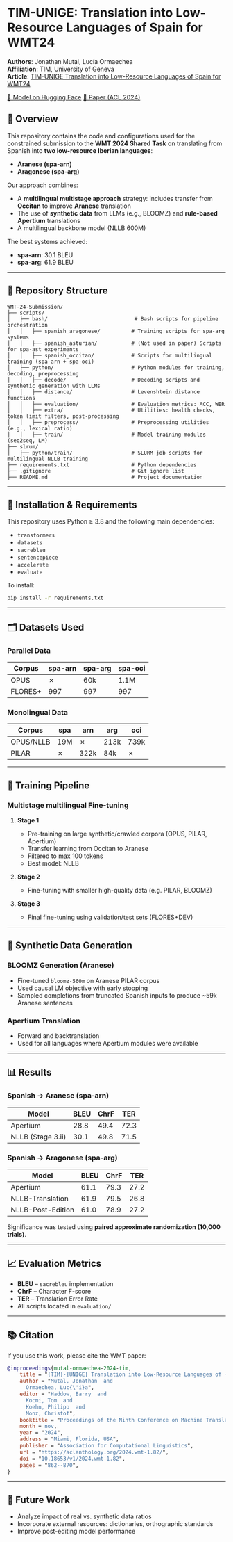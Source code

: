 # TIM-UNIGE: Translation into Low-Resource Languages of Spain for WMT24

**Authors**: Jonathan Mutal, Lucía Ormaechea  
**Affiliation**: TIM, University of Geneva  
**Article**:  [TIM-UNIGE Translation into Low-Resource Languages of Spain for WMT24](https://aclanthology.org/2024.wmt-1.82)

[🤗 Model on Hugging Face](https://huggingface.co/jonathanmutal/WMT24-spanish-to-aranese-aragonese)
[📄 Paper (ACL 2024)](https://doi.org/10.18653/v1/2024.wmt-1.82)

## 📝 Overview

This repository contains the code and configurations used for the constrained submission to the **WMT 2024 Shared Task** on translating from Spanish into **two low-resource Iberian languages**:  
- **Aranese (spa-arn)**  
- **Aragonese (spa-arg)**  

Our approach combines:
- A **multilingual multistage approach** strategy: includes transfer from **Occitan** to improve **Aranese** translation
- The use of **synthetic data** from LLMs (e.g., BLOOMZ) and **rule-based Apertium** translations  
- A multilingual backbone model (NLLB 600M)  

The best systems achieved:
- **spa-arn**: 30.1 BLEU  
- **spa-arg**: 61.9 BLEU  

---

## 📂 Repository Structure

```
WMT-24-Submission/
├── scripts/
│   ├── bash/                            # Bash scripts for pipeline orchestration
│   │   ├── spanish_aragonese/          # Training scripts for spa-arg systems
│   │   ├── spanish_asturian/           # (Not used in paper) Scripts for spa-ast experiments
│   │   ├── spanish_occitan/            # Scripts for multilingual training (spa-arn + spa-oci)
│   ├── python/                         # Python modules for training, decoding, preprocessing
│   │   ├── decode/                     # Decoding scripts and synthetic generation with LLMs
│   │   ├── distance/                   # Levenshtein distance functions
│   │   ├── evaluation/                 # Evaluation metrics: ACC, WER
│   │   ├── extra/                      # Utilities: health checks, token limit filters, post-processing
│   │   ├── preprocess/                 # Preprocessing utilities (e.g., lexical ratio)
│   │   ├── train/                      # Model training modules (seq2seq, LM)
├── slrum/
│   ├── python/train/                   # SLURM job scripts for multilingual NLLB training
├── requirements.txt                    # Python dependencies
├── .gitignore                          # Git ignore list
├── README.md                           # Project documentation
```

---

## 🔧 Installation & Requirements

This repository uses Python ≥ 3.8 and the following main dependencies:
- `transformers`
- `datasets`
- `sacrebleu`
- `sentencepiece`
- `accelerate`
- `evaluate`

To install:
```bash
pip install -r requirements.txt
```

---

## 🗂️ Datasets Used

### Parallel Data
| Corpus         | spa-arn | spa-arg | spa-oci |
|----------------|---------|---------|---------|
| OPUS           | ✗       | 60k     | 1.1M    |
| FLORES+        | 997     | 997     | 997     |

### Monolingual Data
| Corpus         | spa     | arn     | arg     | oci     |
|----------------|---------|---------|---------|---------|
| OPUS/NLLB      | 19M     | ✗       | 213k    | 739k    |
| PILAR          | ✗       | 322k    | 84k     | ✗       |

---

## 🧪 Training Pipeline

### Multistage multilingual Fine-tuning

1. **Stage 1**  
   - Pre-training on large synthetic/crawled corpora (OPUS, PILAR, Apertium)
   - Transfer learning from Occitan to Aranese
   - Filtered to max 100 tokens
   - Best model: NLLB

2. **Stage 2**  
   - Fine-tuning with smaller high-quality data (e.g. PILAR, BLOOMZ)

3. **Stage 3**  
   - Final fine-tuning using validation/test sets (FLORES+DEV)

---

## 🧠 Synthetic Data Generation

### BLOOMZ Generation (Aranese)
- Fine-tuned `bloomz-560m` on Aranese PILAR corpus
- Used causal LM objective with early stopping
- Sampled completions from truncated Spanish inputs to produce ~59k Aranese sentences

### Apertium Translation
- Forward and backtranslation
- Used for all languages where Apertium modules were available

---

## 📊 Results

### Spanish → Aranese (spa-arn)

| Model               | BLEU | ChrF | TER  |
|---------------------|------|------|------|
| Apertium            | 28.8 | 49.4 | 72.3 |
| NLLB (Stage 3.ii)   | 30.1 | 49.8 | 71.5 |

### Spanish → Aragonese (spa-arg)

| Model                  | BLEU | ChrF | TER  |
|------------------------|------|------|------|
| Apertium               | 61.1 | 79.3 | 27.2 |
| NLLB-Translation       | 61.9 | 79.5 | 26.8 |
| NLLB-Post-Edition      | 61.0 | 78.9 | 27.2 |

Significance was tested using **paired approximate randomization (10,000 trials)**.

---

## 📈 Evaluation Metrics

- **BLEU** – `sacrebleu` implementation  
- **ChrF** – Character F-score  
- **TER** – Translation Error Rate  
- All scripts located in `evaluation/`

---

## 📚 Citation

If you use this work, please cite the WMT paper:

```bibtex
@inproceedings{mutal-ormaechea-2024-tim,
    title = "{TIM}-{UNIGE} Translation into Low-Resource Languages of {S}pain for {WMT}24",
    author = "Mutal, Jonathan  and
      Ormaechea, Luc{\'i}a",
    editor = "Haddow, Barry  and
      Kocmi, Tom  and
      Koehn, Philipp  and
      Monz, Christof",
    booktitle = "Proceedings of the Ninth Conference on Machine Translation",
    month = nov,
    year = "2024",
    address = "Miami, Florida, USA",
    publisher = "Association for Computational Linguistics",
    url = "https://aclanthology.org/2024.wmt-1.82/",
    doi = "10.18653/v1/2024.wmt-1.82",
    pages = "862--870",
}
```

---

## 🧭 Future Work

- Analyze impact of real vs. synthetic data ratios  
- Incorporate external resources: dictionaries, orthographic standards  
- Improve post-editing model performance
